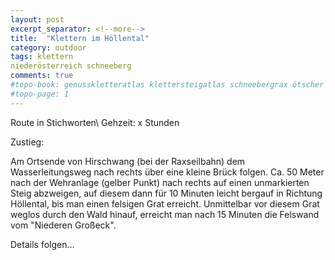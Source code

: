 ```yaml
---
layout: post
excerpt_separator: <!--more-->
title:  "Klettern im Höllental"
category: outdoor
tags: klettern
niederösterreich schneeberg
comments: true
#topo-book: genusskletteratlas klettersteigatlas schneebergrax ötscher
#topo-page: 1
---
```

Route in Stichworten\\
Gehzeit: x Stunden


<!--more-->

Zustieg:

Am Ortsende von Hirschwang (bei der Raxseilbahn) dem Wasserleitungsweg nach rechts über eine kleine Brück folgen. Ca. 50 Meter nach der Wehranlage (gelber Punkt) nach rechts auf einen unmarkierten Steig abzweigen, auf diesem dann für 10 Minuten leicht bergauf in Richtung Höllental, bis man einen felsigen Grat erreicht. Unmittelbar vor diesem Grat weglos durch den Wald hinauf, erreicht man nach 15 Minuten die Felswand vom "Niederen Großeck". 

Details folgen...
